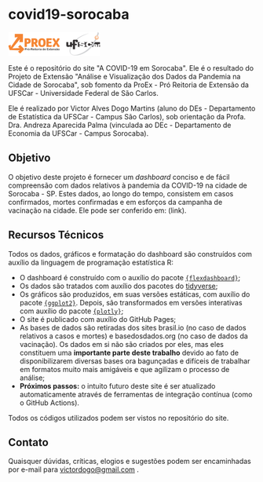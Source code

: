 
# covid19-sorocaba

![](/docs/images/logo-proex-ufscar.png)

Este é o repositório do site "A COVID-19 em Sorocaba". Ele é o resultado do Projeto de Extensão  "Análise e Visualização dos Dados da Pandemia na Cidade de Sorocaba", sob fomento da ProEx - Pró Reitoria de Extensão da UFSCar - Universidade Federal de São Carlos.

Ele é realizado por Victor Alves Dogo Martins (aluno do DEs - Departamento de Estatística da UFSCar - Campus São Carlos), sob orientação da Profa. Dra. Andreza Aparecida Palma (vinculada ao DEc - Departamento de Economia da UFSCar - Campus Sorocaba). 

## Objetivo

O objetivo deste projeto é fornecer um *dashboard* conciso e de fácil compreensão com dados relativos à pandemia da COVID-19 na cidade de Sorocaba - SP. Estes dados, ao longo do tempo, consistem em casos confirmados, mortes confirmadas e em esforços da campanha de vacinação na cidade. Ele pode ser conferido em: (link).

## Recursos Técnicos

Todos os dados, gráficos e formatação do dashboard são construídos com auxílio da linguagem de programação estatística R:

* O dashboard é construído com o auxílio do pacote [`{flexdashboard}`](https://pkgs.rstudio.com/flexdashboard/);
* Os dados são tratados com auxílio dos pacotes do [tidyverse](https://www.tidyverse.org/);
* Os gráficos são produzidos, em suas versões estáticas, com auxílio do pacote [`{ggplot2}`](https://ggplot2.tidyverse.org/). Depois, são transformados em versões interativas com auxílio do pacote [`{plotly}`](https://plotly.com/r/);
* O site é publicado com auxílio do GitHub Pages;
* As bases de dados são retiradas dos sites brasil.io (no caso de dados relativos a casos e mortes) e basedosdados.org (no caso de dados da vacinação). Os dados em si não são criados por eles, mas eles constituem uma **importante parte deste trabalho** devido ao fato de disponibilizarem diversas bases ora bagunçadas e difíceis de trabalhar em formatos muito mais amigáveis e que agilizam o processo de análise;
* **Próximos passos:** o intuito futuro deste site é ser atualizado automaticamente através de ferramentas de integração contínua (como o GitHub Actions).


Todos os códigos utilizados podem ser vistos no repositório do site.

## Contato

Quaisquer dúvidas, críticas, elogios e sugestões podem ser encaminhadas por e-mail para victordogo@gmail.com .

